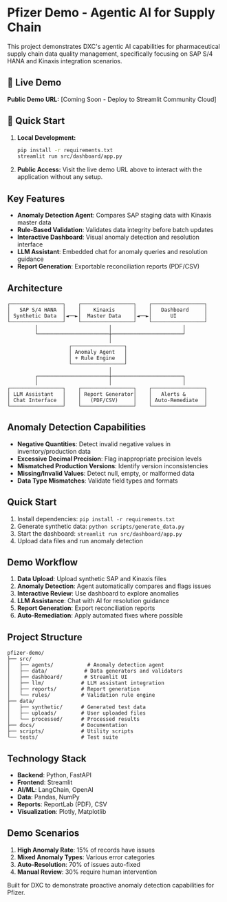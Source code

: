 # Pfizer Demo - Agentic AI for Supply Chain

This project demonstrates DXC's agentic AI capabilities for pharmaceutical supply chain data quality management, specifically focusing on SAP S/4 HANA and Kinaxis integration scenarios.

## 🚀 Live Demo

**Public Demo URL:** [Coming Soon - Deploy to Streamlit Community Cloud]

## 📱 Quick Start

1. **Local Development:**
   ```bash
   pip install -r requirements.txt
   streamlit run src/dashboard/app.py
   ```

2. **Public Access:**
   Visit the live demo URL above to interact with the application without any setup.

## Key Features
- **Anomaly Detection Agent**: Compares SAP staging data with Kinaxis master data
- **Rule-Based Validation**: Validates data integrity before batch updates
- **Interactive Dashboard**: Visual anomaly detection and resolution interface
- **LLM Assistant**: Embedded chat for anomaly queries and resolution guidance
- **Report Generation**: Exportable reconciliation reports (PDF/CSV)

## Architecture
```
┌─────────────────┐    ┌─────────────────┐    ┌─────────────────┐
│   SAP S/4 HANA  │    │    Kinaxis      │    │   Dashboard     │
│ Synthetic Data  │◄──►│  Master Data    │◄──►│      UI         │
└─────────────────┘    └─────────────────┘    └─────────────────┘
         │                       │                       │
         └───────────────────────┼───────────────────────┘
                                 │
                    ┌─────────────────┐
                    │ Anomaly Agent   │
                    │ + Rule Engine   │
                    └─────────────────┘
                                 │
         ┌───────────────────────┼───────────────────────┐
         │                       │                       │
┌─────────────────┐    ┌─────────────────┐    ┌─────────────────┐
│ LLM Assistant   │    │ Report Generator│    │   Alerts &      │
│ Chat Interface  │    │   (PDF/CSV)     │    │ Auto-Remediate  │
└─────────────────┘    └─────────────────┘    └─────────────────┘
```

## Anomaly Detection Capabilities
- **Negative Quantities**: Detect invalid negative values in inventory/production data
- **Excessive Decimal Precision**: Flag inappropriate precision levels
- **Mismatched Production Versions**: Identify version inconsistencies
- **Missing/Invalid Values**: Detect null, empty, or malformed data
- **Data Type Mismatches**: Validate field types and formats

## Quick Start
1. Install dependencies: `pip install -r requirements.txt`
2. Generate synthetic data: `python scripts/generate_data.py`
3. Start the dashboard: `streamlit run src/dashboard/app.py`
4. Upload data files and run anomaly detection

## Demo Workflow
1. **Data Upload**: Upload synthetic SAP and Kinaxis files
2. **Anomaly Detection**: Agent automatically compares and flags issues
3. **Interactive Review**: Use dashboard to explore anomalies
4. **LLM Assistance**: Chat with AI for resolution guidance
5. **Report Generation**: Export reconciliation reports
6. **Auto-Remediation**: Apply automated fixes where possible

## Project Structure
```
pfizer-demo/
├── src/
│   ├── agents/           # Anomaly detection agent
│   ├── data/            # Data generators and validators
│   ├── dashboard/       # Streamlit UI
│   ├── llm/            # LLM assistant integration
│   ├── reports/        # Report generation
│   └── rules/          # Validation rule engine
├── data/
│   ├── synthetic/      # Generated test data
│   ├── uploads/        # User uploaded files
│   └── processed/      # Processed results
├── docs/               # Documentation
├── scripts/            # Utility scripts
└── tests/              # Test suite
```

## Technology Stack
- **Backend**: Python, FastAPI
- **Frontend**: Streamlit
- **AI/ML**: LangChain, OpenAI
- **Data**: Pandas, NumPy
- **Reports**: ReportLab (PDF), CSV
- **Visualization**: Plotly, Matplotlib

## Demo Scenarios
1. **High Anomaly Rate**: 15% of records have issues
2. **Mixed Anomaly Types**: Various error categories
3. **Auto-Resolution**: 70% of issues auto-fixed
4. **Manual Review**: 30% require human intervention

Built for DXC to demonstrate proactive anomaly detection capabilities for Pfizer.
